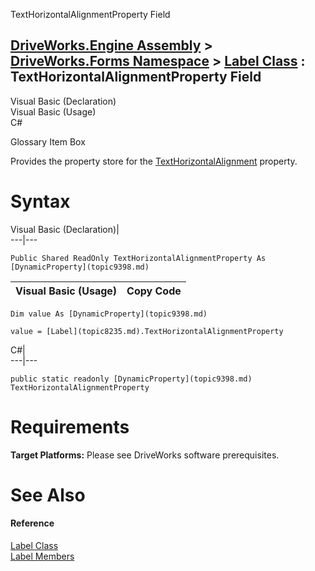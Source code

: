 TextHorizontalAlignmentProperty Field   
  
[DriveWorks.Engine Assembly](topic2156.md) > [DriveWorks.Forms Namespace](topic7266.md) > [Label Class](topic8235.md) : TextHorizontalAlignmentProperty Field  
---  
  
Visual Basic (Declaration)    
Visual Basic (Usage)    
C# 

Glossary Item Box

Provides the property store for the [TextHorizontalAlignment](topic8254.md) property. 

# Syntax

Visual Basic (Declaration)|   
---|---  
      
    
    Public Shared ReadOnly TextHorizontalAlignmentProperty As [DynamicProperty](topic9398.md)  
  
Visual Basic (Usage)| Copy Code  
---|---  
      
    
    Dim value As [DynamicProperty](topic9398.md)
     
    value = [Label](topic8235.md).TextHorizontalAlignmentProperty  
  
C#|   
---|---  
      
    
    public static readonly [DynamicProperty](topic9398.md) TextHorizontalAlignmentProperty  
  
# Requirements

**Target Platforms:** Please see DriveWorks software prerequisites.

# See Also

#### Reference

[Label Class](topic8235.md)   
[Label Members](topic8236.md)


